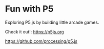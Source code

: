 # Fun with P5
Exploring P5.js by building little arcade games.

Check it out!:
https://p5js.org

https://github.com/processing/p5.js
